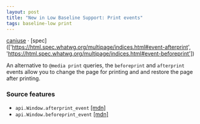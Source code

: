 ```yaml
---
layout: post
title: "New in Low Baseline Support: Print events"
tags: baseline-low print
---
```


[caniuse](https://caniuse.com/?search=print-events) · [spec](['https://html.spec.whatwg.org/multipage/indices.html#event-afterprint', 'https://html.spec.whatwg.org/multipage/indices.html#event-beforeprint'])

An alternative to `@media print` queries, the `beforeprint` and `afterprint` events allow you to change the page for printing and and restore the page after printing.

### Source features

- ``api.Window.afterprint_event`` [[mdn]](https://developer.mozilla.org/en-US/search?q=api.Window.afterprint_event)
- ``api.Window.beforeprint_event`` [[mdn]](https://developer.mozilla.org/en-US/search?q=api.Window.beforeprint_event)

